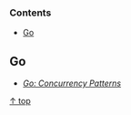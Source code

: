 ### Contents
- [Go](#go)

## Go
- [*Go: Concurrency Patterns*](https://github.com/zifengyu/notebook/tree/master/doc/go_concurrency_pattern)

[↑ top](#contents)
<br><br>

